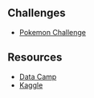 ## Challenges 
* <a href="https://MerrickMath.github.io/MerrickMath.github.io-PokemonChallenge/"> Pokemon Challenge</a> 

## Resources
* <a href="https://datacamp.com"> Data Camp</a> 
* <a href="https://www.kaggle.com"> Kaggle </a> 
